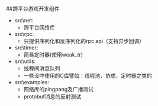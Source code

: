 ##跨平台游戏开发组件


* src\net:
    * 跨平台网络库
* src\rpc:
    * 只提供序列化和反序列化的rpc api（支持异步回调）
* src\timer:
    * 简易定时器(使用weak_tr)
* src\utils:
    * 线程间消息队列
    * 一些没咋使用的C库譬如：线程池，协成，定时器之类的
* src\examples:
    * 网络库的pingpang及广播测试
    * protobuf消息的反射测试
